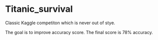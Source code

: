 # Titanic_survival
Classic Kaggle competiton which is never out of stye.

The goal is to improve accuracy score. The final score is 78% accuracy.
